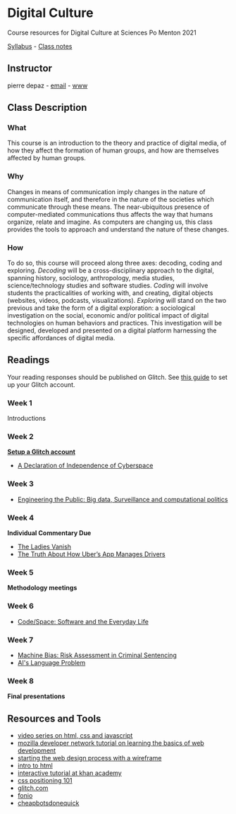# Digital Culture
Course resources for Digital Culture at Sciences Po Menton 2021

[Syllabus](https://github.com/periode/digital-culture-2019/blob/master/Syllabus.pdf) - [Class notes](https://periode.github.io/digital-culture/)

## Instructor

pierre depaz - [email](mailto:pierre.depaz@sciencespo.fr) - [www](https://pierredepaz.net)

## Class Description

### What

This course is an introduction to the theory and practice of digital media, of how they affect the formation of human groups, and how are themselves affected by human groups.

### Why

Changes in means of communication imply changes in the nature of communication itself, and therefore in the nature of the societies which communicate through these means. The near-ubiquitous presence of computer-mediated communications thus affects the way that humans organize, relate and imagine. As computers are changing us, this class provides the tools to approach and understand the nature of these changes.

### How

To do so, this course will proceed along three axes: decoding, coding and exploring.
*Decoding* will be a cross-disciplinary approach to the digital, spanning history, sociology, anthropology, media studies, science/technology studies and software studies.
*Coding* will involve students the practicalities of working with, and creating, digital objects (websites, videos, podcasts, visualizations).
*Exploring* will stand on the two previous and take the form of a digital exploration: a sociological investigation on the social, economic and/or political impact of digital technologies on human behaviors and practices. This investigation will be designed, developed and presented on a digital platform harnessing the specific affordances of digital media.

## Readings

Your reading responses should be published on Glitch. See [this guide](https://github.com/periode/digital-culture/wiki/Setting-up-Glitch.com) to set up your Glitch account.

### Week 1

Introductions

### Week 2

**[Setup a Glitch account](https://github.com/periode/digital-culture/wiki/Setting-up-Glitch.com)**

- [A Declaration of Independence of Cyberspace](https://www.eff.org/cyberspace-independence)

### Week 3

- [Engineering the Public: Big data, Surveillance and computational politics](https://firstmonday.org/ojs/index.php/fm/article/view/4901/4097)

### Week 4

**Individual Commentary Due**

- [The Ladies Vanish](https://thenewinquiry.com/the-ladies-vanish/)
- [The Truth About How Uber’s App Manages Drivers](https://hbr.org/2016/04/the-truth-about-how-ubers-app-manages-drivers)

### Week 5

**Methodology meetings**

### Week 6 

- [Code/Space: Software and the Everyday Life](https://github.com/periode/politics-of-code/blob/master/assets/readings/02-space/CodeSpace.pdf)

### Week 7

- [Machine Bias: Risk Assessment in Criminal Sentencing](https://www.propublica.org/article/machine-bias-risk-assessments-in-criminal-sentencing)
- [AI's Language Problem](https://www.technologyreview.com/s/602094/ais-language-problem/)

### Week 8

**Final presentations**

## Resources and Tools

- [video series on html, css and javascript](https://www.youtube.com/watch?v=STPUv_f1IIw&list=PLyQtZRmg0ogeK2CitMK4fiQa8228_rxiV&index=2)
- [mozilla developer network tutorial on learning the basics of web development](https://developer.mozilla.org/en-US/docs/Learn)
- [starting the web design process with a wireframe](https://blog.hubspot.com/website/website-wireframe)
- [intro to html](https://www.w3schools.com/html/default.asp)
- [interactive tutorial at khan academy](https://www.khanacademy.org/computing/computer-programming/html-css)
- [css positioning 101](https://alistapart.com/article/css-positioning-101/)
- [glitch.com](https://glitch.com)
- [fonio](https://fonio.medialab.sciences-po.fr/cirses)
- [cheapbotsdonequick](https://cheapbotsdonequick.com/)
